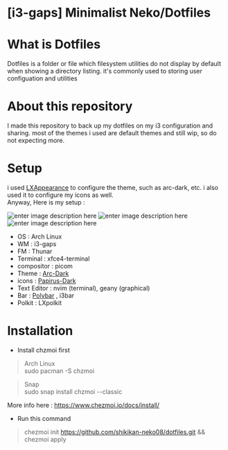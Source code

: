 # [i3-gaps] Minimalist Neko/Dotfiles
# What is Dotfiles
Dotfiles is a folder or file which filesystem utilities do not display by default when showing a directory listing. it's commonly used to storing user configuation and utilities


# About this repository

I made this repository to back up my dotfiles on my i3 configuration and sharing. most of the themes i used are default themes and still wip, so do not expecting more.

# Setup
i used [LXAppearance](https://wiki.lxde.org/en/LXAppearance#:~:text=LXAppearance%20is%20the%20standard%20theme,to%20enable%20the%20accessibility%20features.) to configure the theme, such as arc-dark, etc. i also used it to configure my icons as well. \
Anyway, Here is my setup : 

![enter image description here](https://cdn.discordapp.com/attachments/494541988046176257/830635695373811722/2021-04-11-094902_1366x768_scrot.png)
![enter image description here](https://cdn.discordapp.com/attachments/494541988046176257/830627609830359040/2021-04-11-073117_1366x768_scrot.png)
![enter image description here](https://cdn.discordapp.com/attachments/494541988046176257/830632858279739402/2021-04-11-093649_1366x768_scrot.png)
- OS : Arch Linux
- WM : i3-gaps
- FM : Thunar
- Terminal : xfce4-terminal
- compositor : picom
- Theme : [Arc-Dark](https://github.com/arc-design/arc-theme)
- icons : [Papirus-Dark](https://github.com/PapirusDevelopmentTeam/papirus-icon-theme)
- Text Editor : nvim (terminal), geany (graphical)
- Bar : [Polybar](https://github.com/adi1090x/polybar-themes) , i3bar
- Polkit : LXpolkit
# Installation

- Install chzmoi first

> Arch Linux \
> sudo pacman -S chzmoi

> Snap \
> sudo snap install chzmoi --classic

More info here : https://www.chezmoi.io/docs/install/

- Run this command
>chezmoi init https://github.com/shikikan-neko08/dotfiles.git && chezmoi apply

